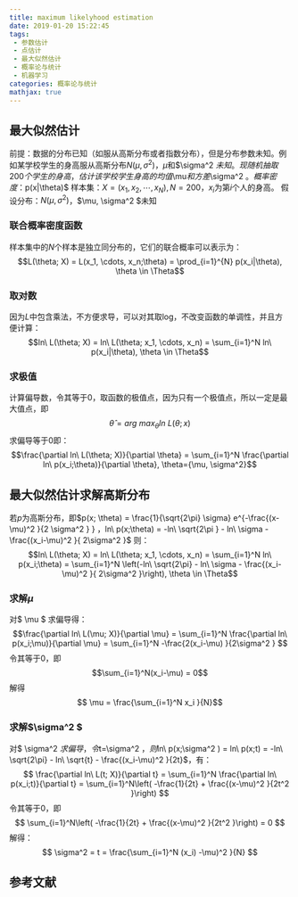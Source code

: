 ```yaml
---
title: maximum likelyhood estimation
date: 2019-01-20 15:22:45
tags:
 - 参数估计
 - 点估计
 - 最大似然估计
 - 概率论与统计 
 - 机器学习
categories: 概率论与统计
mathjax: true
---
```


## 最大似然估计
前提：数据的分布已知（如服从高斯分布或者指数分布），但是分布参数未知。例如某学校学生的身高服从高斯分布$N(\mu, \sigma^2 )$，$\mu$和$\sigma^2 $未知。现随机抽取$200$个学生的身高，估计该学校学生身高的均值$\mu$和方差$\sigma^2 $。
概率密度：$p(x|\theta)$
样本集：$X=(x_1, x_2,\cdots, x_N), N=200$，$x_i$为第$i$个人的身高。
假设分布：$N(\mu, \sigma^2 )$，$\mu, \sigma^2 $未知

### 联合概率密度函数
样本集中的$N$个样本是独立同分布的，它们的联合概率可以表示为：
$$L(\theta; X) = L(x_1, \cdots, x_n;\theta) = \prod_{i=1}^{N} p(x_i|\theta), \theta \in \Theta$$

### 取对数
因为$L$中包含乘法，不方便求导，可以对其取log，不改变函数的单调性，并且方便计算：
$$ln\ L(\theta; X) = ln\ L(\theta; x_1, \cdots, x_n) = \sum_{i=1}^N ln\ p(x_i|\theta), \theta \in \Theta$$

### 求极值
计算偏导数，令其等于$0$，取函数的极值点，因为只有一个极值点，所以一定是最大值点，即
$$\hat{\theta} = arg\ max_{\theta} ln\ L(\theta; x)$$
求偏导等于$0$即：
$$\frac{\partial ln\ L(\theta; X)}{\partial \theta} = \sum_{i=1}^N \frac{\partial ln\ p(x_i;\theta)}{\partial \theta}, \theta={\mu, \sigma^2}$$

## 最大似然估计求解高斯分布
若$p$为高斯分布，即$p(x; \theta) = \frac{1}{\sqrt{2\pi} \sigma} e\^{-\frac{(x-\mu)^2 }{2 \sigma^2 } } $，$ln\ p(x;\theta) = -ln\ \sqrt{2\pi } - ln\ \sigma - \frac{(x_i-\mu)^2 }{ 2\sigma^2 }$
则：
$$ln\ L(\theta; X) = ln\ L(\theta; x_1, \cdots, x_n) = \sum_{i=1}^N ln\ p(x_i;\theta) = \sum_{i=1}^N \left(-ln\ \sqrt{2\pi} - ln\ \sigma - \frac{(x_i-\mu)^2 }{ 2\sigma^2 }\right), \theta \in \Theta$$

### 求解$\mu$
对$ \mu $ 求偏导得：
$$\frac{\partial ln\ L(\mu; X)}{\partial \mu} = \sum_{i=1}^N \frac{\partial ln\ p(x_i;\mu)}{\partial \mu} = \sum_{i=1}^N -\frac{2(x_i-\mu) }{2\sigma^2 } $$
令其等于$0$，即
$$\sum_{i=1}^N(x_i-\mu) = 0$$
解得$$ \mu = \frac{\sum_{i=1}^N x_i }{N}$$
### 求解$\sigma^2 $
对$ \sigma^2 $求偏导，令$t=\sigma^2 $，则$ln\ p(x;\sigma^2 ) = ln\ p(x;t) = -ln\ \sqrt{2\pi} - ln\ \sqrt{t} - \frac{(x_i-\mu)^2 }{2t}$，有：
$$ \frac{\partial ln\ L(t; X)}{\partial t} = \sum_{i=1}^N \frac{\partial ln\ p(x_i;t)}{\partial t} = \sum_{i=1}^N\left( -\frac{1}{2t} + \frac{(x-\mu)^2 }{2t^2 }\right) $$
令其等于$0$，即
$$ \sum_{i=1}^N\left( -\frac{1}{2t} + \frac{(x-\mu)^2 }{2t^2 }\right) = 0 $$
解得：
$$ \sigma^2 = t = \frac{\sum_{i=1}^N (x_i) -\mu)^2 }{N} $$

## 参考文献

